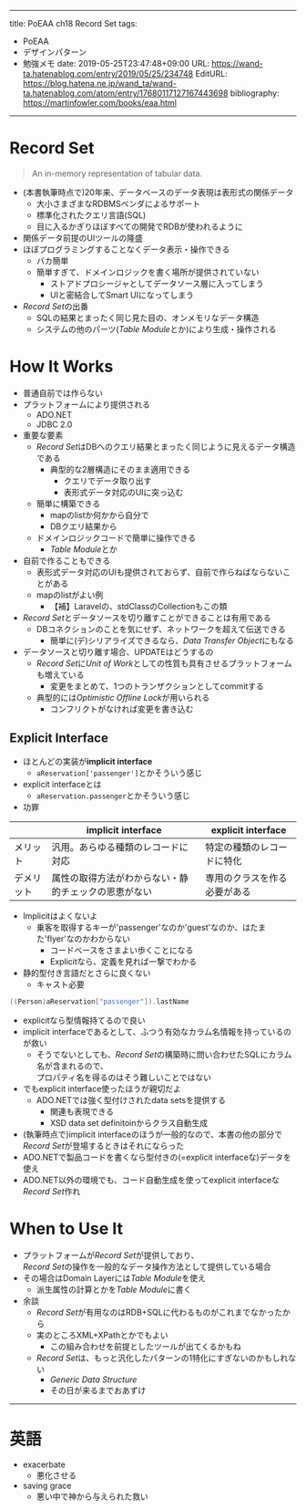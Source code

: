 ---
title: PoEAA ch18 Record Set
tags:
- PoEAA
- デザインパターン
- 勉強メモ
date: 2019-05-25T23:47:48+09:00
URL: https://wand-ta.hatenablog.com/entry/2019/05/25/234748
EditURL: https://blog.hatena.ne.jp/wand_ta/wand-ta.hatenablog.com/atom/entry/17680117127167443698
bibliography: https://martinfowler.com/books/eaa.html
-------------------------------------

# Record Set

> An in-memory representation of tabular data.

- (本書執筆時点で)20年来、データベースのデータ表現は表形式の関係データ
    - 大小さまざまなRDBMSベンダによるサポート
    - 標準化されたクエリ言語(SQL)
    - 目に入るかぎりほぼすべての開発でRDBが使われるように
- 関係データ前提のUIツールの隆盛
- ほぼプログラミングすることなくデータ表示・操作できる
    - バカ簡単
    - 簡単すぎて、ドメインロジックを書く場所が提供されていない
        - ストアドプロシージャとしてデータソース層に入ってしまう
        - UIと密結合してSmart UIになってしまう
- *Record Set*の出番
    - SQLの結果とまったく同じ見た目の、オンメモリなデータ構造
    - システムの他のパーツ(*Table Module*とか)により生成・操作される


# How It Works

- 普通自前では作らない
- プラットフォームにより提供される
    - ADO.NET
    - JDBC 2.0
- 重要な要素
    - *Record Set*はDBへのクエリ結果とまったく同じように見えるデータ構造である
        - 典型的な2層構造にそのまま適用できる
            - クエリでデータ取り出す
            - 表形式データ対応のUIに突っ込む
    - 簡単に構築できる
        - mapのlistか何かから自分で
        - DBクエリ結果から
    - ドメインロジックコードで簡単に操作できる
        - *Table Module*とか
- 自前で作ることもできる
    - 表形式データ対応のUIも提供されておらず、自前で作らねばならないことがある
    - mapのlistがよい例
        - 【補】Laravelの、stdClassのCollectionもこの類
- *Record Set*とデータソースを切り離すことができることは有用である
    - DBコネクションのことを気にせず、ネットワークを超えて伝送できる
        - 簡単に(デ)シリアライズできるなら、*Data Transfer Object*にもなる
- データソースと切り離す場合、UPDATEはどうするの
    - *Record Set*に*Unit of Work*としての性質も具有させるプラットフォームも増えている
        - 変更をまとめて、1つのトランザクションとしてcommitする
    - 典型的には*Optimistic Offline Lock*が用いられる
        - コンフリクトがなければ変更を書き込む

## Explicit Interface

- ほとんどの実装が**implicit interface**
    - `aReservation['passenger']`とかそういう感じ
- explicit interfaceとは
    - `aReservation.passenger`とかそういう感じ
- 功罪

|            | implicit interface                 | explicit interface           |
|------------|------------------------------------|------------------------------|
| メリット   | 汎用。あらゆる種類のレコードに対応 | 特定の種類のレコードに特化   |
| デメリット | 属性の取得方法がわからない・静的チェックの恩恵がない         | 専用のクラスを作る必要がある |

- Implicitはよくないよ
    - 乗客を取得するキーが'passenger'なのか'guest'なのか、はたまた'flyer'なのかわからない
        - コードベースをさまよい歩くことになる
        - Explicitなら、定義を見れば一撃でわかる
- 静的型付き言語だとさらに良くない
    - キャスト必要
    
```cpp
((Person)aReservation["passenger"]).lastName
```

- explicitなら型情報持てるので良い
- implicit interfaceであるとして、ふつう有効なカラム名情報を持っているのが救い
    - そうでないとしても、*Record Set*の構築時に問い合わせたSQLにカラム名が含まれるので、  
        プロパティ名を得るのはそう難しいことではない
- でもexplicit interface使ったほうが親切だよ
    - ADO.NETでは強く型付けされたdata setsを提供する
        - 関連も表現できる
        - XSD data set definitoinからクラス自動生成
- (執筆時点で)implicit interfaceのほうが一般的なので、本書の他の部分で*Record Set*が登場するときはそれにならった
- ADO.NETで製品コードを書くなら型付きの(=explicit interfaceな)データを使え
- ADO.NET以外の環境でも、コード自動生成を使ってexplicit interfaceな*Record Set*作れ



# When to Use It


- プラットフォームが*Record Set*が提供しており、  
    *Record Set*の操作を一般的なデータ操作方法として提供している場合
- その場合はDomain Layerには*Table Module*を使え
    - 派生属性の計算とかを*Table Module*に書く
- 余談
    - *Record Set*が有用なのはRDB+SQLに代わるものがこれまでなかったから
    - 実のところXML+XPathとかでもよい
        - この組み合わせを前提としたツールが出てくるかもね
    - *Record Set*は、もっと汎化したパターンの1特化にすぎないのかもしれない
        - *Generic Data Structure*
        - その日が来るまでおあずけ


----------------------------------------

# 英語

- exacerbate
    - 悪化させる
- saving grace
    - 悪い中で神から与えられた救い
